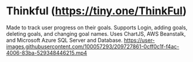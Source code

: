 # Thinkful (https://tiny.one/ThinkFul)

Made to track user progress on their goals. Supports Login, adding goals, deleting goals, and changing goal names. Uses ChartJS, AWS Beanstalk, and Microsoft Azure SQL Server and Database.
https://user-images.githubusercontent.com/100057293/209727861-0cff0c1f-f4ac-4006-83ba-529348446215.mp4
